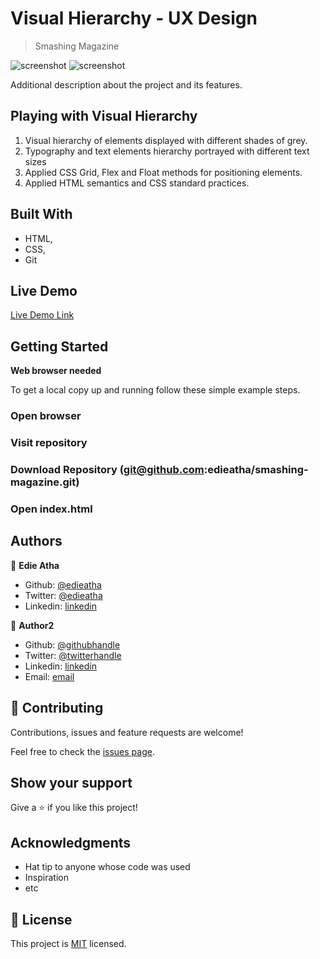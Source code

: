 # Visual Hierarchy - UX Design

> Smashing Magazine

![screenshot](./images/1.jpg)
![screenshot](./images/3.jpg)

Additional description about the project and its features.

## Playing with Visual Hierarchy

1. Visual hierarchy of elements displayed with different shades of grey.
2. Typography and text elements hierarchy portrayed with different text sizes
3. Applied CSS Grid, Flex and Float methods for positioning elements.
4. Applied HTML semantics and CSS standard practices.

## Built With

- HTML,
- CSS,
- Git

## Live Demo

[Live Demo Link](https://heuristic-murdock-0f43b7.netlify.app/)

## Getting Started

**Web browser needed**

To get a local copy up and running follow these simple example steps.

### Open browser

### Visit repository

### Download Repository (git@github.com:edieatha/smashing-magazine.git)

### Open index.html

## Authors

👤 **Edie Atha**

- Github: [@edieatha](https://github.com/edieatha)
- Twitter: [@edieatha](https://twitter.com/edieatha)
- Linkedin: [linkedin](https://www.linkedin.com/in/edieatha/)

👤 **Author2**

- Github: [@githubhandle](https://github.com/chirchir12)
- Twitter: [@twitterhandle](https://twitter.com/shadochir)
- Linkedin: [linkedin](https://www.linkedin.com/in/chirma/)
- Email: [email](chirchir7370@gmail.com)

## 🤝 Contributing

Contributions, issues and feature requests are welcome!

Feel free to check the [issues page](https://github.com/edieatha/smashing-magazine/issues).

## Show your support

Give a ⭐️ if you like this project!

## Acknowledgments

- Hat tip to anyone whose code was used
- Inspiration
- etc

## 📝 License

This project is [MIT](lic.url) licensed.
